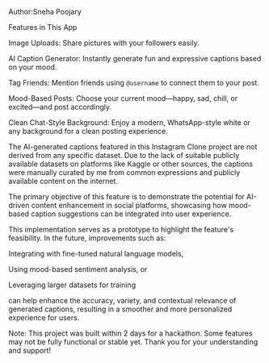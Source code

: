 Author:Sneha Poojary

 Features in This App

   Image Uploads: Share pictures with your followers easily.
   
   AI Caption Generator: Instantly generate fun and expressive captions based on your mood.
   
   Tag Friends: Mention friends using `@username` to connect them to your post.
   
   Mood-Based Posts: Choose your current mood—happy, sad, chill, or excited—and post accordingly.
   
   Clean Chat-Style Background: Enjoy a modern, WhatsApp-style white or any background for a clean posting experience.


The AI-generated captions featured in this Instagram Clone project are not derived from any specific dataset. Due to the lack of suitable publicly available datasets on platforms like Kaggle or other sources, the captions were manually curated by me from common expressions and publicly available content on the internet.

The primary objective of this feature is to demonstrate the potential for AI-driven content enhancement in social platforms, showcasing how mood-based caption suggestions can be integrated into user experience.

This implementation serves as a prototype to highlight the feature's feasibility. In the future, improvements such as:

Integrating with fine-tuned natural language models,

Using mood-based sentiment analysis, or

Leveraging larger datasets for training

can help enhance the accuracy, variety, and contextual relevance of generated captions, resulting in a smoother and more personalized experience for users.


Note: This project was built within 2 days for a hackathon. Some features may not be fully functional or stable yet.
 Thank you for your understanding and support!

